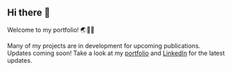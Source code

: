 ## Hi there 👋

Welcome to my portfolio! 🌏🔭🌱

Many of my projects are in development for upcoming publications. Updates coming soon! Take a look at my [portfolio](https://eacheriegate.github.io) and [LinkedIn](https://www.linkedin.com/in/eacheriegate/) for the latest updates.


